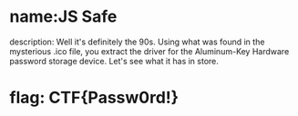 # name:JS Safe
description: Well it's definitely the 90s. Using what was found in the mysterious .ico file, you extract the driver for the Aluminum-Key Hardware password storage device. Let's see what it has in store.

# flag: CTF{Passw0rd!}